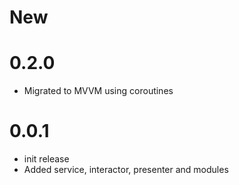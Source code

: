 # New

# 0.2.0
- Migrated to MVVM using coroutines

# 0.0.1
- init release
- Added service, interactor, presenter and modules